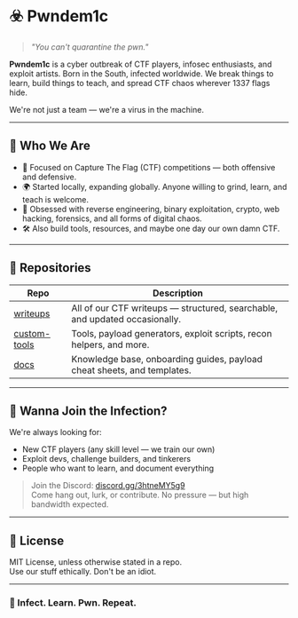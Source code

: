 # ☣️ Pwndem1c

> _"You can't quarantine the pwn."_

**Pwndem1c** is a cyber outbreak of CTF players, infosec enthusiasts, and exploit artists. Born in the South, infected worldwide. We break things to learn, build things to teach, and spread CTF chaos wherever 1337 flags hide.

We're not just a team — we're a virus in the machine.

---

## 🧬 Who We Are

- 🎯 Focused on Capture The Flag (CTF) competitions — both offensive and defensive.
- 🌍 Started locally, expanding globally. Anyone willing to grind, learn, and teach is welcome.
- 🧠 Obsessed with reverse engineering, binary exploitation, crypto, web hacking, forensics, and all forms of digital chaos.
- 🛠️ Also build tools, resources, and maybe one day our own damn CTF.

---

## 📁 Repositories

| Repo | Description |
|------|-------------|
| [writeups](https://github.com/pwndem1c/writeups) | All of our CTF writeups — structured, searchable, and updated occasionally. |
| [custom-tools](https://github.com/pwndem1c/custom-tools) | Tools, payload generators, exploit scripts, recon helpers, and more. |
| [docs](https://github.com/pwndem1c/docs) | Knowledge base, onboarding guides, payload cheat sheets, and templates. |

---

## 🧠 Wanna Join the Infection?

We're always looking for:
- New CTF players (any skill level — we train our own)
- Exploit devs, challenge builders, and tinkerers
- People who want to learn, and document everything

> Join the Discord: [discord.gg/3htneMY5g9](https://discord.gg/3htneMY5g9)  
> Come hang out, lurk, or contribute. No pressure — but high bandwidth expected.

---

## 📜 License

MIT License, unless otherwise stated in a repo.  
Use our stuff ethically. Don't be an idiot.

---

### 💉 Infect. Learn. Pwn. Repeat.
